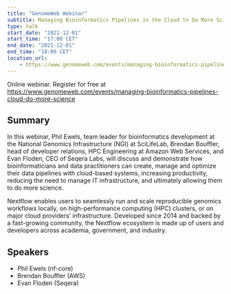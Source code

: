 ```yaml
---
title: "GenomeWeb Webinar"
subtitle: Managing Bioinformatics Pipelines in the Cloud to Do More Science
type: talk
start_date: "2021-12-01"
start_time: "17:00 CET"
end_date: "2021-12-01"
end_time: "18:00 CET"
location_url:
    - https://www.genomeweb.com/events/managing-bioinformatics-pipelines-cloud-do-more-science
---
```


Online webinar. Register for free at <https://www.genomeweb.com/events/managing-bioinformatics-pipelines-cloud-do-more-science>

## Summary

In this webinar, Phil Ewels, team leader for bioinformatics development at the National Genomics Infrastructure (NGI) at SciLifeLab, Brendan Bouffler, head of developer relations, HPC Engineering at Amazon Web Services, and Evan Floden, CEO of Seqera Labs, will discuss and demonstrate how bioinformaticians and data practitioners can create, manage and optimize their data pipelines with cloud-based systems, increasing productivity, reducing the need to manage IT infrastructure, and ultimately allowing them to do more science.

Nextflow enables users to seamlessly run and scale reproducible genomics workflows locally, on high-performance computing (HPC) clusters, or on major cloud providers’ infrastructure. Developed since 2014 and backed by a fast-growing community, the Nextflow ecosystem is made up of users and developers across academia, government, and industry.

## Speakers

- Phil Ewels (nf-core)
- Brendan Bouffler (AWS)
- Evan Floden (Seqera)
